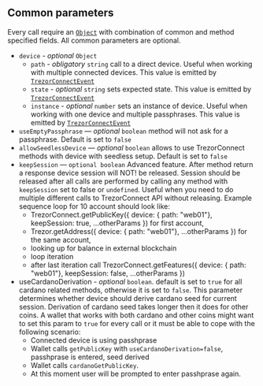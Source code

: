 ## Common parameters
Every call require an [`Object`](https://developer.mozilla.org/en-US/docs/Web/JavaScript/Reference/Global_Objects/Object) with combination of common and method specified fields.
All common parameters are optional.

* `device` - *optional* `Object`
    - `path` - *obligatory* `string` call to a direct device. Useful when working with multiple connected devices. This value is emitted by [`TrezorConnectEvent`](../events.md)
    - `state` - *optional* `string` sets expected state. This value is emitted by [`TrezorConnectEvent`](../events.md)
    - `instance` - *optional* `number` sets an instance of device. Useful when working with one device and multiple passphrases. This value is emitted by [`TrezorConnectEvent`](../events.md)
* `useEmptyPassphrase` — *optional* `boolean` method will not ask for a passphrase. Default is set to `false`
* `allowSeedlessDevice` — *optional* `boolean` allows to use TrezorConnect methods with device with seedless setup. Default is set to `false`
* `keepSession` — `optional boolean` Advanced feature. After method return a response device session will NOT! be released. Session should be released after all calls are performed by calling any method with `keepSession` set to false or `undefined`. Useful when you need to do multiple different calls to TrezorConnect API without releasing. Example sequence loop for 10 account should look like: 
    - TrezorConnect.getPublicKey({ device: { path: "web01"}, keepSession: true, ...otherParams }) for first account,
    - Trezor.getAddress({ device: { path: "web01"}, ...otherParams }) for the same account,
    - looking up for balance in external blockchain
    - loop iteration
    - after last iteration call TrezorConnect.getFeatures({ device: { path: "web01"}, keepSession: false, ...otherParams })
* useCardanoDerivation - *optional* `boolean`. default is set to `true` for all cardano related methods, otherwise it is set to `false`. This parameter determines whether device should derive cardano seed for current session. Derivation of cardano seed takes longer then it does for other coins. A wallet that works with both cardano and other coins might want to set this param to `true` for every call or it must be able to cope with the following scenario:
    - Connected device is using passhprase
    - Wallet calls `getPublicKey` with `useCardanoDerivation=false`, passhprase is entered, seed derived
    - Wallet calls `cardanoGetPublicKey`.
    - At this moment user will be prompted to enter passhprase again.
